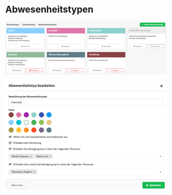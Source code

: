 # Abwesenheitstypen

![](../../.gitbook/assets/bildschirmfoto-2021-04-16-um-14.59.14.png)



![](../../.gitbook/assets/bildschirmfoto-2021-04-16-um-14.59.52.png)

